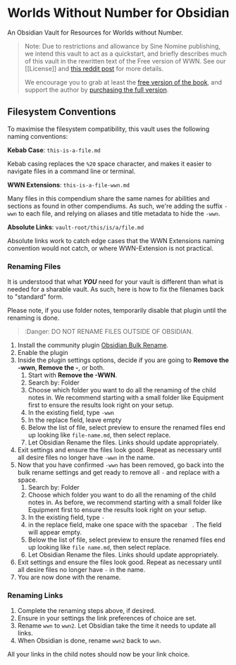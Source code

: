 # Worlds Without Number for Obsidian

An Obsidian Vault for Resources for Worlds without Number.

> Note: Due to restrictions and allowance by Sine Nomine publishing, we intend this vault to act as a quickstart, and briefly describes much of this vault in the rewritten text of the Free version of WWN. See our [[License]] and [this reddit post](https://www.reddit.com/r/SWN/comments/xk5auc/a_trademark_question/) for more details.
> 
> We encourage you to grab at least the [free version of the book](https://www.drivethrurpg.com/product/348809/Worlds-Without-Number-Free-Edition), and support the author by [purchasing the full version](https://www.drivethrurpg.com/product/348791/Worlds-Without-Number?cPath=5875_38601).


## Filesystem Conventions

To maximise the filesystem compatibility, this vault uses the following naming conventions:

**Kebab Case**: `this-is-a-file.md`

Kebab casing replaces the `%20` space character, and makes it easier to navigate files in a command line or terminal.

**WWN Extensions**: `this-is-a-file-wwn.md`

Many files in this compendium share the same names for abilities and sections as found in other compendiums. As such, we're adding the suffix `-wwn` to each file, and relying on aliases and title metadata to hide the `-wwn`.

**Absolute Links**: `vault-root/this/is/a/file.md`

Absolute links work to catch edge cases that the WWN Extensions naming convention would not catch, or where WWN-Extension is not practical.

### Renaming Files

It is understood that what ***YOU*** need for your vault is different than what is needed for a sharable vault. As such, here is how to fix the filenames back to "standard" form.

Please note, if you use folder notes, temporarily disable that plugin until the renaming is done.

> :Danger: DO NOT RENAME FILES OUTSIDE OF OBSIDIAN.

1. Install the community plugin [Obsidian Bulk Rename](https://github.com/OlegLustenko/obsidian-bulk-rename).
2. Enable the plugin
3. Inside the plugin settings options, decide if you are going to **Remove the -wwn**, **Remove the -**, or both. 
	1. Start with **Remove the -WWN**.
	2. Search by: Folder
	3. Choose which folder you want to do all the renaming of the child notes in. We recommend starting with a small folder like Equipment first to ensure the results look right on your setup.
	4. In the existing field, type `-wwn`
	5. In the replace field, leave empty
	6. Below the list of file, select preview to ensure the renamed files end up looking like `file-name.md`, then select replace.
	7. Let Obsidian Rename the files. Links should update appropriately. 
4. Exit settings and ensure the files look good. Repeat as necessary until all desire files no longer have `-wwn` in the name.
5. Now that you have confirmed `-wwn` has been removed, go back into the bulk rename settings and get ready to remove all `-` and replace with a space.
	1. Search by: Folder
	2. Choose which folder you want to do all the renaming of the child notes in. As before, we recommend starting with a small folder like Equipment first to ensure the results look right on your setup.
	3. In the existing field, type `-`
	4. in the replace field, make one space with the spacebar ` `. The field will appear empty.
	5. Below the list of file, select preview to ensure the renamed files end up looking like `file name.md`, then select replace.
	6. Let Obsidian Rename the files. Links should update appropriately. 
6. Exit settings and ensure the files look good. Repeat as necessary until all desire files no longer have `-` in the name.
7. You are now done with the rename.

### Renaming Links

1. Complete the renaming steps above, if desired.
2. Ensure in your settings the link preferences of choice are set.
3. Rename `wwn` to `wwn2`. Let Obsidian take the time it needs to update all links.
4. When Obsidian is done, rename `wwn2` back to `wwn`. 

All your links in the child notes should now be your link choice. 
